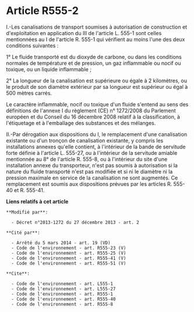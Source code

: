 # Article R555-2

I.-Les canalisations de transport soumises à autorisation de construction et d'exploitation en application du III de
l'article L. 555-1 sont celles mentionnées au I de l'article R. 555-1 qui vérifient au moins l'une des deux conditions
suivantes : 

1° Le fluide transporté est du dioxyde de carbone, ou dans les conditions normales de température et de pression, un gaz
inflammable ou nocif ou toxique, ou un liquide inflammable ; 

2° La longueur de la canalisation est supérieure ou égale à 2 kilomètres, ou le produit de son diamètre extérieur par sa
longueur est supérieur ou égal à 500 mètres carrés. 

Le caractère inflammable, nocif ou toxique d'un fluide s'entend au sens des définitions de l'annexe I du règlement (CE) n°
1272/2008 du Parlement européen et du Conseil du 16 décembre 2008 relatif à la classification, à l'étiquetage et à
l'emballage des substances et des mélanges. 

II.-Par dérogation aux dispositions du I, le remplacement d'une canalisation existante ou d'un tronçon de canalisation
existante, y compris les installations annexes qu'elle contient, à l'intérieur de la bande de servitude forte définie à
l'article L. 555-27, ou à l'intérieur de la servitude amiable mentionnée au 8° de l'article R. 555-8, ou à l'intérieur du
site d'une installation annexe du transporteur, n'est pas soumis à autorisation si la nature du fluide transporté n'est pas
modifiée et si ni le diamètre ni la pression maximale en service de la canalisation ne sont augmentés. Ce remplacement est
soumis aux dispositions prévues par les articles R. 555-40 et R. 555-41.

**Liens relatifs à cet article**

	**Modifié par**:

	  - Décret n°2013-1272 du 27 décembre 2013 - art. 2

	**Cité par**:

	  - Arrêté du 5 mars 2014 - art. 19 (VD)
	  - Code de l'environnement - art. R555-23 (V)
	  - Code de l'environnement - art. R555-25 (V)
	  - Code de l'environnement - art. R555-41 (V)
	  - Code de l'environnement - art. R555-51 (V)

	**Cite**:

	  - Code de l'environnement - art. L555-1
	  - Code de l'environnement - art. L555-27
	  - Code de l'environnement - art. R555-1
	  - Code de l'environnement - art. R555-40
	  - Code de l'environnement - art. R555-8
